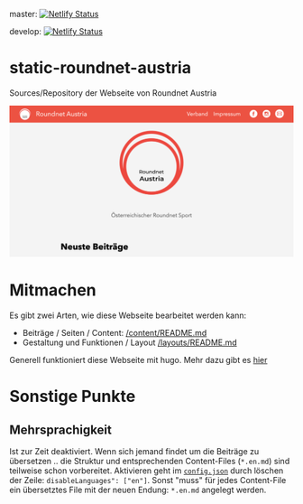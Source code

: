 master: [![Netlify Status](https://api.netlify.com/api/v1/badges/78a068f7-ef79-453b-aa08-bf2a2956c1f6/deploy-status)](https://app.netlify.com/sites/roundnetaustria/deploys)

develop: [![Netlify Status](https://api.netlify.com/api/v1/badges/94757cb0-1004-462b-b1f5-7ac3ab8b80f9/deploy-status)](https://app.netlify.com/sites/roundnetaustria-dev/deploys)

# static-roundnet-austria
Sources/Repository der Webseite von Roundnet Austria

![Sample](/static/features/new-website.png)

# Mitmachen

Es gibt zwei Arten, wie diese Webseite bearbeitet werden kann:
* Beiträge / Seiten / Content: [/content/README.md](content/)
* Gestaltung und Funktionen / Layout [/layouts/README.md](layouts/)

Generell funktioniert diese Webseite mit hugo. Mehr dazu gibt es [hier](https://gohugo.io/about/)


# Sonstige Punkte


## Mehrsprachigkeit

Ist zur Zeit deaktiviert.
Wenn sich jemand findet um die Beiträge zu übersetzen ..  die Struktur und entsprechenden Content-Files (`*.en.md`) sind teilweise schon vorbereitet.
Aktivieren geht im [`config.json`](/config.json) durch löschen der Zeile: `disableLanguages": ["en"]`.
Sonst "muss" für jedes Content-File ein übersetztes File mit der neuen Endung: `*.en.md` angelegt werden.
